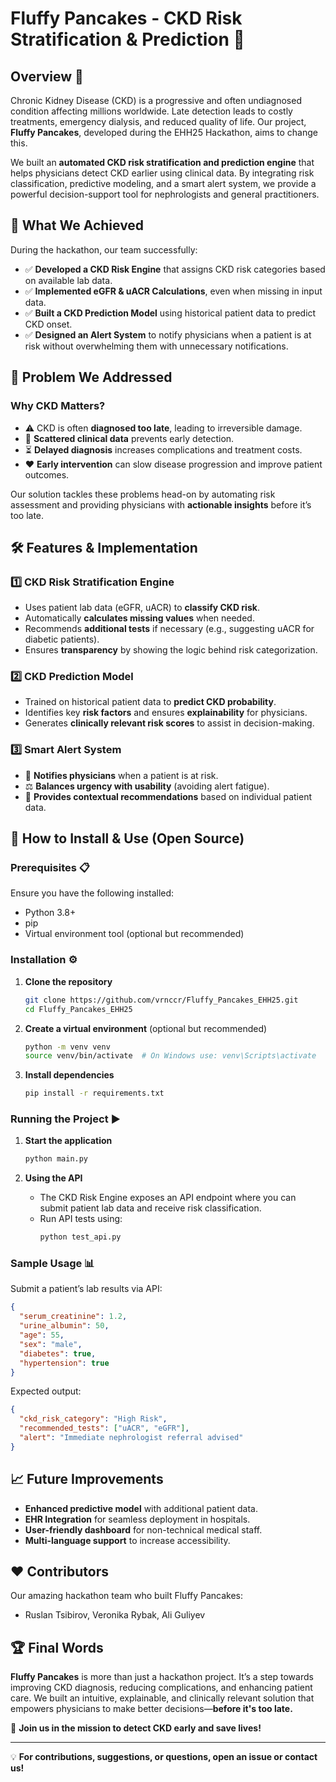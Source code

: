 # Fluffy Pancakes - CKD Risk Stratification & Prediction 🚀

## Overview 🏥
Chronic Kidney Disease (CKD) is a progressive and often undiagnosed condition affecting millions worldwide. Late detection leads to costly treatments, emergency dialysis, and reduced quality of life. Our project, **Fluffy Pancakes**, developed during the EHH25 Hackathon, aims to change this.

We built an **automated CKD risk stratification and prediction engine** that helps physicians detect CKD earlier using clinical data. By integrating risk classification, predictive modeling, and a smart alert system, we provide a powerful decision-support tool for nephrologists and general practitioners.

## 🌟 What We Achieved
During the hackathon, our team successfully:
- ✅ **Developed a CKD Risk Engine** that assigns CKD risk categories based on available lab data.
- ✅ **Implemented eGFR & uACR Calculations**, even when missing in input data.
- ✅ **Built a CKD Prediction Model** using historical patient data to predict CKD onset.
- ✅ **Designed an Alert System** to notify physicians when a patient is at risk without overwhelming them with unnecessary notifications.

## 🎯 Problem We Addressed
### Why CKD Matters?
- ⚠️ CKD is often **diagnosed too late**, leading to irreversible damage.
- 🏥 **Scattered clinical data** prevents early detection.
- ⏳ **Delayed diagnosis** increases complications and treatment costs.
- ❤️ **Early intervention** can slow disease progression and improve patient outcomes.

Our solution tackles these problems head-on by automating risk assessment and providing physicians with **actionable insights** before it’s too late.

## 🛠️ Features & Implementation

### 1️⃣ **CKD Risk Stratification Engine**
- Uses patient lab data (eGFR, uACR) to **classify CKD risk**.
- Automatically **calculates missing values** when needed.
- Recommends **additional tests** if necessary (e.g., suggesting uACR for diabetic patients).
- Ensures **transparency** by showing the logic behind risk categorization.

### 2️⃣ **CKD Prediction Model**
- Trained on historical patient data to **predict CKD probability**.
- Identifies key **risk factors** and ensures **explainability** for physicians.
- Generates **clinically relevant risk scores** to assist in decision-making.

### 3️⃣ **Smart Alert System**
- 🚨 **Notifies physicians** when a patient is at risk.
- ⚖️ **Balances urgency with usability** (avoiding alert fatigue).
- 🧠 **Provides contextual recommendations** based on individual patient data.

## 🚀 How to Install & Use (Open Source)

### Prerequisites 📋
Ensure you have the following installed:
- Python 3.8+
- pip
- Virtual environment tool (optional but recommended)

### Installation ⚙️
1. **Clone the repository**
   ```sh
   git clone https://github.com/vrnccr/Fluffy_Pancakes_EHH25.git
   cd Fluffy_Pancakes_EHH25
   ```

2. **Create a virtual environment** (optional but recommended)
   ```sh
   python -m venv venv
   source venv/bin/activate  # On Windows use: venv\Scripts\activate
   ```

3. **Install dependencies**
   ```sh
   pip install -r requirements.txt
   ```

### Running the Project ▶️
1. **Start the application**
   ```sh
   python main.py
   ```

2. **Using the API**
   - The CKD Risk Engine exposes an API endpoint where you can submit patient lab data and receive risk classification.
   - Run API tests using:
     ```sh
     python test_api.py
     ```

### Sample Usage 📊
Submit a patient’s lab results via API:
```json
{
  "serum_creatinine": 1.2,
  "urine_albumin": 50,
  "age": 55,
  "sex": "male",
  "diabetes": true,
  "hypertension": true
}
```

Expected output:
```json
{
  "ckd_risk_category": "High Risk",
  "recommended_tests": ["uACR", "eGFR"],
  "alert": "Immediate nephrologist referral advised"
}
```

## 📈 Future Improvements
- **Enhanced predictive model** with additional patient data.
- **EHR Integration** for seamless deployment in hospitals.
- **User-friendly dashboard** for non-technical medical staff.
- **Multi-language support** to increase accessibility.

## ❤️ Contributors
Our amazing hackathon team who built Fluffy Pancakes:
- Ruslan Tsibirov, Veronika Rybak, Ali Guliyev

## 🏆 Final Words
**Fluffy Pancakes** is more than just a hackathon project. It’s a step towards improving CKD diagnosis, reducing complications, and enhancing patient care. We built an intuitive, explainable, and clinically relevant solution that empowers physicians to make better decisions—**before it's too late.**

🚀 **Join us in the mission to detect CKD early and save lives!**

---
💡 **For contributions, suggestions, or questions, open an issue or contact us!**
